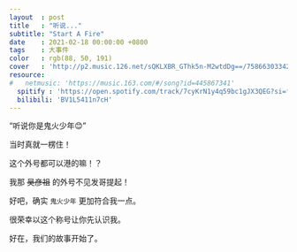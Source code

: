 ```yaml
---
layout  : post
title   : "听说..."
subtitle: "Start A Fire"
date    : 2021-02-18 00:00:00 +0800
tags    : 大事件
color   : rgb(88, 50, 191)
cover   : 'http://p2.music.126.net/sQKLXBR_GThk5n-M2wtdDg==/758663033420897.jpg'
resource:
#   netmusic: 'https://music.163.com/#/song?id=445867341'
  spitify : 'https://open.spotify.com/track/7cyKrN1y4q59bc1gJX3QEG?si=fdfe4a5f8ad345f7'
  bilibili: 'BV1L5411n7cH'
---
```


“听说你是鬼火少年😊”

当时真就一楞住！

这个外号都可以港的嘛！？

我那 ~~吴彦祖~~ 的外号不见发哥提起！

好吧，确实 `鬼火少年` 更加符合我一点。

很荣幸以这个称号让你先认识我。

好在，我们的故事开始了。
